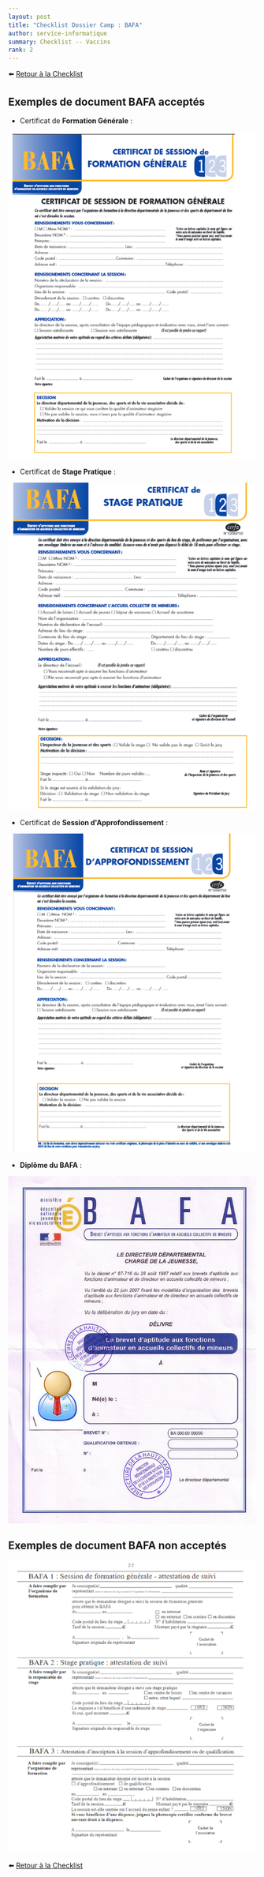 ```yaml
---
layout: post
title: "Checklist Dossier Camp : BAFA"
author: service-informatique
summary: Checklist -- Vaccins
rank: 2
---
```


:arrow_left: [Retour à la Checklist](../checklist.md)

## Exemples de document BAFA acceptés

- Certificat de **Formation Générale** :

<img src="../../../assets/admin/bafaOK-1.png" class="center width-70">

- Certificat de **Stage Pratique** :

<img src="../../../assets/admin/bafaOK-2.png" class="center width-70">

- Certificat de **Session d'Approfondissement** :

<img src="../../../assets/admin/bafaOK-3.png" class="center width-70">

- **Diplôme du BAFA** :

<img src="../../../assets/admin/bafaOK-4.png" class="center width-70">

## Exemples de document BAFA **non** acceptés

<img src="../../../assets/admin/bafaNonOK-1.png" class="center width-70">

:arrow_left: [Retour à la Checklist](../checklist.md)
